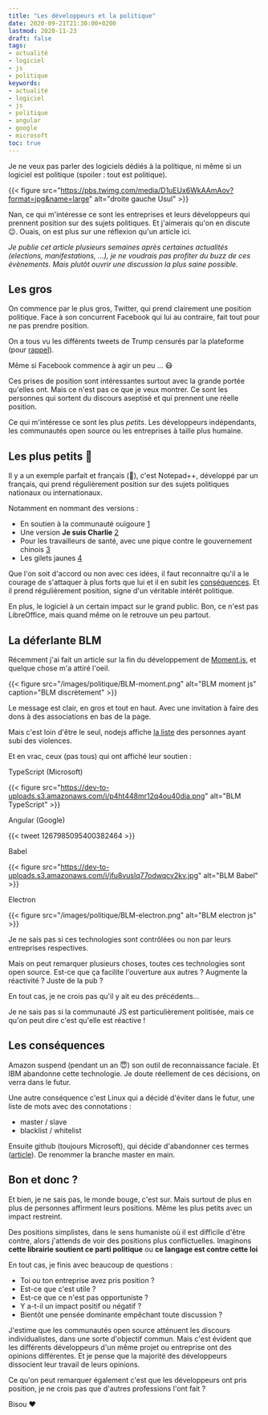 ```yaml
---
title: "Les développeurs et la politique"
date: 2020-09-21T21:30:00+0200
lastmod: 2020-11-23
draft: false
tags: 
- actualité
- logiciel
- js
- politique
keywords: 
- actualité
- logiciel
- js
- politique
- angular
- google
- microsoft
toc: true
---
```


Je ne veux pas parler des logiciels dédiés à la politique, ni même si un logiciel est politique (spoiler : tout est politique).

{{< figure src="https://pbs.twimg.com/media/D1uEUx6WkAAmAov?format=jpg&name=large" alt="droite gauche Usul" >}}

Nan, ce qui m'intéresse ce sont les entreprises et leurs développeurs qui prennent position sur des sujets politiques.
Et j'aimerais qu'on en discute :wink:. Ouais, on est plus sur une réflexion qu'un article ici.

*Je publie cet article plusieurs semaines après certaines actualités (elections, manifestations, ...), je ne voudrais pas profiter du buzz de ces évènements.
Mais plutôt ouvrir une discussion la plus saine possible.*

## Les gros

On commence par le plus gros, Twitter, qui prend clairement une position politique.
Face à son concurrent Facebook qui lui au contraire, fait tout pour ne pas prendre position.

On a tous vu les différents tweets de Trump censurés par la plateforme (pour [rappel](https://www.lemonde.fr/pixels/article/2018/08/28/donald-trump-accuse-twitter-et-google-actualites-de-censure_5347112_4408996.html)).

Même si Facebook commence à agir un peu ... :mask:

Ces prises de position sont intéressantes surtout avec la grande portée qu'elles ont.
Mais ce n'est pas ce que je veux montrer. Ce sont les personnes qui sortent du discours aseptisé et qui prennent une réelle position.

Ce qui m'intéresse ce sont les plus *petits*. Les développeurs indépendants, les communautés open source ou les entreprises à taille plus humaine.

## Les plus petits :muscle:

Il y a un exemple parfait et français (:rooster:), c'est Notepad++, développé par un français, qui prend régulièrement position sur des sujets politiques nationaux ou internationaux.

Notamment en nommant des versions :

- En soutien à la communauté ouïgoure [1](https://notepad-plus-plus.org/news/v782-free-uyghur-edition/)
- Une version **Je suis Charlie** [2](https://notepad-plus-plus.org/downloads/v6.7.4/)
- Pour les travailleurs de santé, avec une pique contre le gouvernement chinois [3](https://notepad-plus-plus.org/news/v786-thank-you-healthcare-workers/)
- Les gilets jaunes [4](https://github.com/notepad-plus-plus/notepad-plus-plus/releases/tag/v7.6.2)

Que l'on soit d'accord ou non avec ces idées, il faut reconnaitre qu'il a le courage de s'attaquer à plus forts que lui et il en subit les [conséquences](https://www.numerama.com/politique/565643-pourquoi-notepad-est-conspue-par-des-militants-chinois-depuis-sa-derniere-mise-a-jour.html).
Et il prend régulièrement position, signe d'un véritable intérêt politique.

En plus, le logiciel à un certain impact sur le grand public. Bon, ce n'est pas LibreOffice, mais quand même on le retrouve un peu partout.

## La déferlante BLM

Récemment j'ai fait un article sur la fin du développement de [Moment.js](https://momentjs.com/), et quelque chose m'a attiré l'oeil.

{{< figure src="/images/politique/BLM-moment.png" alt="BLM moment js" caption="BLM discrètement" >}}

Le message est clair, en gros et tout en haut. Avec une invitation à faire des dons à des associations en bas de la page.

Mais c'est loin d'être le seul, nodejs affiche [la liste](https://nodejs.org/en/black-lives-matter/) des personnes ayant subi des violences.

Et en vrac, ceux (pas tous) qui ont affiché leur soutien :

TypeScript (Microsoft)

{{< figure src="https://dev-to-uploads.s3.amazonaws.com/i/p4ht448mr12q4ou40dia.png" alt="BLM TypeScript" >}}

Angular (Google)

{{< tweet 1267985095400382464 >}}

Babel

{{< figure src="https://dev-to-uploads.s3.amazonaws.com/i/jfu8vuslq77odwqcv2kv.jpg" alt="BLM Babel" >}}

Electron

{{< figure src="/images/politique/BLM-electron.png" alt="BLM electron js" >}}

Je ne sais pas si ces technologies sont contrôlées ou non par leurs entreprises respectives.

Mais on peut remarquer plusieurs choses, toutes ces technologies sont open source.
Est-ce que ça facilite l'ouverture aux autres ? Augmente la réactivité ? Juste de la pub ?

En tout cas, je ne crois pas qu'il y ait eu des précédents...

Je ne sais pas si la communauté JS est particulièrement politisée, mais ce qu'on peut dire c'est qu'elle est réactive !

## Les conséquences

Amazon suspend (pendant un an :innocent:) son outil de reconnaissance faciale. Et IBM abandonne cette technologie.
Je doute réellement de ces décisions, on verra dans le futur.

Une autre conséquence c'est Linux qui a décidé d'éviter dans le futur, une liste de mots avec des connotations :
- master / slave
- blacklist / whitelist

Ensuite github (toujours Microsoft), qui décide d'abandonner ces termes ([article](https://www.tomsguide.fr/github-abandonne-les-termes-%E2%80%89master%E2%80%89-et-%E2%80%89slave%E2%80%89-en-soutien-au-mouvement-black-lives-matter/)).
De renommer la branche master en main.

## Bon et donc ?

Et bien, je ne sais pas, le monde bouge, c'est sur. Mais surtout de plus en plus de personnes affirment leurs positions.
Même les plus petits avec un impact restreint. 

Des positions simplistes, dans le sens humaniste où il est difficile d'être contre, alors j'attends de voir des positions plus conflictuelles.
Imaginons **cette librairie soutient ce parti politique** ou **ce langage est contre cette loi**

En tout cas, je finis avec beaucoup de questions :

- Toi ou ton entreprise avez pris position ?
- Est-ce que c'est utile ?
- Est-ce que ce n'est pas opportuniste ?
- Y a-t-il un impact positif ou négatif ?
- Bientôt une pensée dominante empêchant toute discussion ?

J'estime que les communautés open source atténuent les discours individualistes, dans une sorte d'objectif commun.
Mais c'est évident que les différents développeurs d'un même projet ou entreprise ont des opinions différentes.
Et je pense que la majorité des développeurs dissocient leur travail de leurs opinions.

Ce qu'on peut remarquer également c'est que les développeurs ont pris position, je ne crois pas que d'autres professions l'ont fait ?

Bisou :heart:
